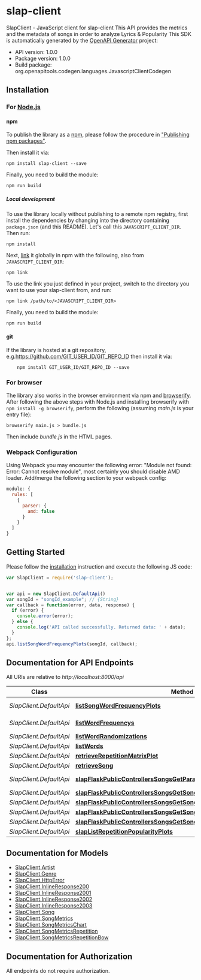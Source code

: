 # slap-client

SlapClient - JavaScript client for slap-client
This API provides the metrics and the metadata of songs in order to analyze Lyrics & Popularity
This SDK is automatically generated by the [OpenAPI Generator](https://openapi-generator.tech) project:

- API version: 1.0.0
- Package version: 1.0.0
- Build package: org.openapitools.codegen.languages.JavascriptClientCodegen

## Installation

### For [Node.js](https://nodejs.org/)

#### npm

To publish the library as a [npm](https://www.npmjs.com/), please follow the procedure in ["Publishing npm packages"](https://docs.npmjs.com/getting-started/publishing-npm-packages).

Then install it via:

```shell
npm install slap-client --save
```

Finally, you need to build the module:

```shell
npm run build
```

##### Local development

To use the library locally without publishing to a remote npm registry, first install the dependencies by changing into the directory containing `package.json` (and this README). Let's call this `JAVASCRIPT_CLIENT_DIR`. Then run:

```shell
npm install
```

Next, [link](https://docs.npmjs.com/cli/link) it globally in npm with the following, also from `JAVASCRIPT_CLIENT_DIR`:

```shell
npm link
```

To use the link you just defined in your project, switch to the directory you want to use your slap-client from, and run:

```shell
npm link /path/to/<JAVASCRIPT_CLIENT_DIR>
```

Finally, you need to build the module:

```shell
npm run build
```

#### git

If the library is hosted at a git repository, e.g.https://github.com/GIT_USER_ID/GIT_REPO_ID
then install it via:

```shell
    npm install GIT_USER_ID/GIT_REPO_ID --save
```

### For browser

The library also works in the browser environment via npm and [browserify](http://browserify.org/). After following
the above steps with Node.js and installing browserify with `npm install -g browserify`,
perform the following (assuming *main.js* is your entry file):

```shell
browserify main.js > bundle.js
```

Then include *bundle.js* in the HTML pages.

### Webpack Configuration

Using Webpack you may encounter the following error: "Module not found: Error:
Cannot resolve module", most certainly you should disable AMD loader. Add/merge
the following section to your webpack config:

```javascript
module: {
  rules: [
    {
      parser: {
        amd: false
      }
    }
  ]
}
```

## Getting Started

Please follow the [installation](#installation) instruction and execute the following JS code:

```javascript
var SlapClient = require('slap-client');


var api = new SlapClient.DefaultApi()
var songId = "songId_example"; // {String} 
var callback = function(error, data, response) {
  if (error) {
    console.error(error);
  } else {
    console.log('API called successfully. Returned data: ' + data);
  }
};
api.listSongWordFrequencyPlots(songId, callback);

```

## Documentation for API Endpoints

All URIs are relative to *http://localhost:8000/api*

Class | Method | HTTP request | Description
------------ | ------------- | ------------- | -------------
*SlapClient.DefaultApi* | [**listSongWordFrequencyPlots**](docs/DefaultApi.md#listSongWordFrequencyPlots) | **GET** /songs/{song_id}/word-frequency/plot | 
*SlapClient.DefaultApi* | [**listWordFrequencys**](docs/DefaultApi.md#listWordFrequencys) | **GET** /songs/{song_id}/word-frequency | 
*SlapClient.DefaultApi* | [**listWordRandomizations**](docs/DefaultApi.md#listWordRandomizations) | **GET** /songs/words/randomize | 
*SlapClient.DefaultApi* | [**listWords**](docs/DefaultApi.md#listWords) | **GET** /songs/{song_id}/words | 
*SlapClient.DefaultApi* | [**retrieveRepetitionMatrixPlot**](docs/DefaultApi.md#retrieveRepetitionMatrixPlot) | **GET** /plot/rep-matrix/{song_id} | 
*SlapClient.DefaultApi* | [**retrieveSong**](docs/DefaultApi.md#retrieveSong) | **GET** /songs/{id}/ | 
*SlapClient.DefaultApi* | [**slapFlaskPublicControllersSongsGetParameterizedWordPopularitySingle**](docs/DefaultApi.md#slapFlaskPublicControllersSongsGetParameterizedWordPopularitySingle) | **GET** /song/{song_id}/word_popularity | 
*SlapClient.DefaultApi* | [**slapFlaskPublicControllersSongsGetSong**](docs/DefaultApi.md#slapFlaskPublicControllersSongsGetSong) | **GET** /song | 
*SlapClient.DefaultApi* | [**slapFlaskPublicControllersSongsGetSongGenres**](docs/DefaultApi.md#slapFlaskPublicControllersSongsGetSongGenres) | **GET** /song/genres | 
*SlapClient.DefaultApi* | [**slapFlaskPublicControllersSongsGetSongMetrics**](docs/DefaultApi.md#slapFlaskPublicControllersSongsGetSongMetrics) | **GET** /song/{song_id}/metrics | 
*SlapClient.DefaultApi* | [**slapFlaskPublicControllersSongsGetSongs**](docs/DefaultApi.md#slapFlaskPublicControllersSongsGetSongs) | **GET** /songs | 
*SlapClient.DefaultApi* | [**slapListRepetitionPopularityPlots**](docs/DefaultApi.md#slapListRepetitionPopularityPlots) | **GET** /plot/rep-pop | 


## Documentation for Models

 - [SlapClient.Artist](docs/Artist.md)
 - [SlapClient.Genre](docs/Genre.md)
 - [SlapClient.HttpError](docs/HttpError.md)
 - [SlapClient.InlineResponse200](docs/InlineResponse200.md)
 - [SlapClient.InlineResponse2001](docs/InlineResponse2001.md)
 - [SlapClient.InlineResponse2002](docs/InlineResponse2002.md)
 - [SlapClient.InlineResponse2003](docs/InlineResponse2003.md)
 - [SlapClient.Song](docs/Song.md)
 - [SlapClient.SongMetrics](docs/SongMetrics.md)
 - [SlapClient.SongMetricsChart](docs/SongMetricsChart.md)
 - [SlapClient.SongMetricsRepetition](docs/SongMetricsRepetition.md)
 - [SlapClient.SongMetricsRepetitionBow](docs/SongMetricsRepetitionBow.md)


## Documentation for Authorization

All endpoints do not require authorization.
